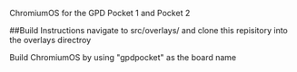 ChromiumOS for the GPD Pocket 1 and Pocket 2

##Build Instructions
navigate to src/overlays/ and clone this repisitory into the overlays directroy

Build ChromiumOS by using "gpdpocket" as the board name
